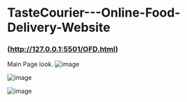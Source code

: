 # TasteCourier---Online-Food-Delivery-Website
### (http://127.0.0.1:5501/OFD.html)
Main Page look.
![image](https://github.com/Priyasri831/TasteCourier---Online-Food-Delivery-Website-/assets/125206941/c81ce9ea-a783-4e21-8a71-b170acdf04d4)

![image](https://github.com/Priyasri831/TasteCourier---Online-Food-Delivery-Website-/assets/125206941/b519bbaa-010d-44f7-96ec-da70f586527b)

![image](https://github.com/Priyasri831/TasteCourier---Online-Food-Delivery-Website-/assets/125206941/97a73337-954d-438e-99a4-8b7d7ee87899)







